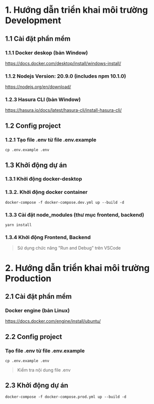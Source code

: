 # 1. Hướng dẫn triển khai môi trường Development
## 1.1 Cài đặt phần mềm
### 1.1.1  Docker deskop (bản Window)
https://docs.docker.com/desktop/install/windows-install/
### 1.1.2 Nodejs Version: 20.9.0 (includes npm 10.1.0)
https://nodejs.org/en/download/
### 1.2.3 Hasura CLI (bản Window)
https://hasura.io/docs/latest/hasura-cli/install-hasura-cli/
## 1.2 Config project
### 1.2.1 Tạo file .env từ file .env.example
```
cp .env.example .env
```
## 1.3 Khởi động dự án
### 1.3.1 Khởi động docker-desktop
### 1.3.2. Khởi động docker container
```
docker-compose -f docker-compose.dev.yml up --build -d
```
### 1.3.3 Cài đặt node_modules (thư mục frontend, backend)
```
yarn install
```
### 1.3.4 Khởi động Frontend, Backend
> Sử dụng chức năng "Run and Debug" trên VSCode
# 2. Hướng dẫn triển khai môi trường Production
## 2.1 Cài đặt phần mềm
### Docker engine (bản Linux)
https://docs.docker.com/engine/install/ubuntu/
## 2.2 Config project
### Tạo file .env từ file .env.example
```
cp .env.example .env
```
> Kiểm tra nội dung file .env
## 2.3 Khởi động dự án
```
docker-compose -f docker-compose.prod.yml up --build -d
```